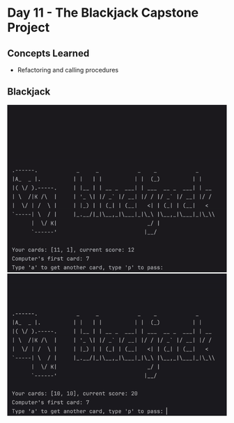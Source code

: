# Day 11 - The Blackjack Capstone Project
## Concepts Learned
- Refactoring and calling procedures
## Blackjack
![Day 011 Code Demo](../gifs/Day011-1.gif)
![Day 011 Code Demo](../gifs/Day011-2.gif)

